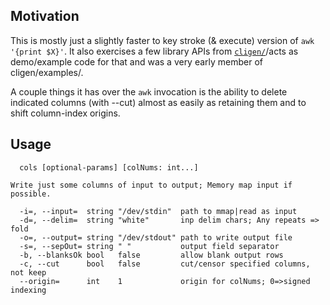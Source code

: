 Motivation
----------

This is mostly just a slightly faster to key stroke (& execute) version of
`awk '{print $X}'`.  It also exercises a few library APIs from
[`cligen/`](https://github.com/c-blake/cligen)/acts as demo/example
code for that and was a very early member of cligen/examples/.

A couple things it has over the `awk` invocation is the ability to delete
indicated columns (with --cut) almost as easily as retaining them and to
shift column-index origins.

Usage
-----
```
  cols [optional-params] [colNums: int...]

Write just some columns of input to output; Memory map input if possible.

  -i=, --input=  string "/dev/stdin"  path to mmap|read as input
  -d=, --delim=  string "white"       inp delim chars; Any repeats => fold
  -o=, --output= string "/dev/stdout" path to write output file
  -s=, --sepOut= string " "           output field separator
  -b, --blanksOk bool   false         allow blank output rows
  -c, --cut      bool   false         cut/censor specified columns, not keep
  --origin=      int    1             origin for colNums; 0=>signed indexing
```
